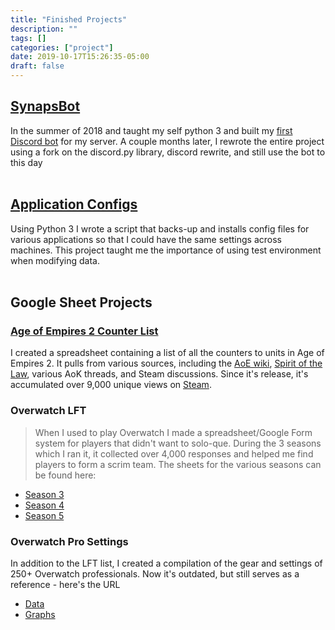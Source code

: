 ```yaml
---
title: "Finished Projects"
description: ""
tags: []
categories: ["project"]
date: 2019-10-17T15:26:35-05:00
draft: false
---
```




## [SynapsBot](https://github.com/Mehvix/synapsBotRW)
In the summer of 2018 and taught my self python 3 and built my [first Discord bot](https://github.com/Mehvix/synapsBot/) for my server. A couple months later, I rewrote the entire project using a fork on the discord.py library, discord rewrite, and still use the bot to this day<br><br>


## [Application Configs](https://github.com/Mehvix/ApplicationConfigs)
Using Python 3 I wrote a script that backs-up and installs config files for various applications so that I could have the same settings across machines. This project taught me the importance of using test environment when modifying data.<br><br>


## Google Sheet Projects
### [Age of Empires 2 Counter List](https://docs.google.com/spreadsheets/d/1XMFVhx-bJQJ3PbZEbJ4C4Bpw1CY5dKFiE6sr9MWpJME/edit#gid=0)<br>
I created a spreadsheet containing a list of all the counters to units in Age of Empires 2. It pulls from various sources, including the [AoE wiki](https://ageofempires.fandom.com/wiki/Age_of_Empires_II:Portal), [Spirit of the Law](https://www.youtube.com/channel/UChzLZJo-SxuPHz-oYKAIC_g), various AoK threads, and Steam discussions. Since it's release, it's accumulated over 9,000 unique views on [Steam](https://steamcommunity.com/sharedfiles/filedetails/?id=773136659).


### Overwatch LFT 
>When I used to play Overwatch I made a spreadsheet/Google Form system for players that didn't want to solo-que. During the 3 seasons which I ran it, it collected over 4,000 responses and helped me find players to form a scrim team. The sheets for the various seasons can be found here:

- [Season 3](https://drive.google.com/drive/folders/0B5wbh_M5dB_8TWN6VHVfdFZBZVE)<br>
- [Season 4](https://drive.google.com/drive/folders/0B5wbh_M5dB_8dkJLMHdCZW9nUTQ)<br>
- [Season 5](https://drive.google.com/drive/folders/0B5wbh_M5dB_8YTlXT3RtRUg3czQ)


### Overwatch Pro Settings
In addition to the LFT list, I created a compilation of the gear and settings of 250+ Overwatch professionals. Now it's outdated, but still serves as a reference - here's the URL

- [Data](https://docs.google.com/spreadsheets/d/1M_G1kxlnm7gOZ4JPYd8ktbnLf1Z586dqAU5jAfVuv4g/edit#gid=0)<br>
- [Graphs](https://docs.google.com/spreadsheets/d/1M_G1kxlnm7gOZ4JPYd8ktbnLf1Z586dqAU5jAfVuv4g/edit#gid=689550776)